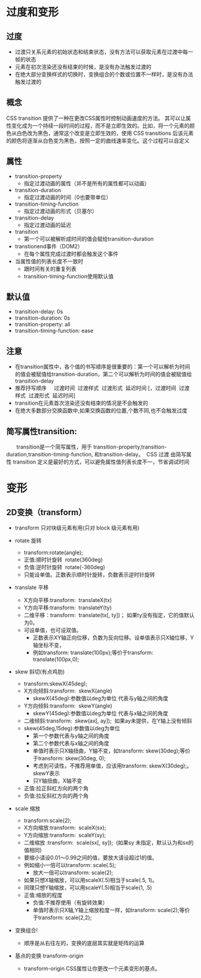 # 过度和变形
##  过度
+ 过渡只关系元素的初始状态和结束状态，没有方法可以获取元素在过渡中每一帧的状态
+ 元素在初次渲染还没有结束的时候，是没有办法触发过渡的
+ 在绝大部分变换样式的切换时，变换组合的个数或位置不一样时，是没有办法触发过渡的

## 概念
CSS transition 提供了一种在更改CSS属性时控制动画速度的方法。 其可以让属性变化成为一个持续一段时间的过程，而不是立即生效的。比如，将一个元素的颜色从白色改为黑色，通常这个改变是立即生效的，使用 CSS transitions 后该元素的颜色将逐渐从白色变为黑色，按照一定的曲线速率变化。这个过程可以自定义

## 属性
+ transition-property 
	- 指定过渡动画的属性（并不是所有的属性都可以动画）
+ transition-duration
	- 指定过渡动画的时间（0也要带单位）
+ transition-timing-function
	- 指定过渡动画的形式（贝塞尔）
+ transition-delay
	- 指定过渡动画的延迟
+ transition
	- 第一个可以被解析成时间的值会赋给transition-duration
+ transtionend事件（DOM2）
	- 在每个属性完成过渡时都会触发这个事件
+ 当属性值的列表长度不一致时
	- 跟时间有关的重复列表
	- transition-timing-function使用默认值

## 默认值
+ transition-delay: 0s
+ transition-duration: 0s
+ transition-property: all
+ transition-timing-function: ease
  
##  注意
+	在transition属性中，各个值的书写顺序是很重要的：第一个可以解析为时间的值会被赋值给transition-duration，第二个可以解析为时间的值会被赋值给transition-delay
+	推荐抒写顺序
    过渡时间  过渡样式  过渡形式  延迟时间 [，过渡时间  过渡样式  过渡形式  延迟时间]
+	transition在元素首次渲染还没有结束的情况是不会触发的
+	在绝大多数部分交换函数中,如果交换函数的位置,个数不同,也不会触发过度

## 简写属性transition:
       transition是一个简写属性，用于 transition-property,transition-duration,transition-timing-function, 和transition-delay。 
CSS 过渡 由简写属性 transition 定义是最好的方式，可以避免属性值列表长度不一，节省调试时间 

	
# 变形
## 2D变换（transform）
+	transform 只对块级元素有用(只对 block 级元素有用)
+ rotate 旋转
  - transform:rotate(angle);   
  - 正值:顺时针旋转  rotate(360deg)
  - 负值:逆时针旋转  rotate(-360deg)
  - 只能设单值。正数表示顺时针旋转，负数表示逆时针旋转
+ translate 平移
  - X方向平移:transform:  translateX(tx)
  - Y方向平移:transform:  translateY(ty) 
  - 二维平移：transform:  translate(tx[, ty])； 如果ty没有指定，它的值默认为0。
  - 可设单值，也可设双值。
    + 正数表示XY轴正向位移，负数为反向位移。设单值表示只X轴位移，Y轴坐标不变，
    + 例如transform: translate(100px);等价于transform: translate(100px,0);
+ skew 斜切(有点鸡肋)
  - transform:skewX(45deg);
  - X方向倾斜:transform:  skewX(angle)
    + skewX(45deg):参数值以deg为单位 代表与y轴之间的角度
  - Y方向倾斜:transform:  skewY(angle)
    + skewY(45deg):参数值以deg为单位 代表与x轴之间的角度
  -  二维倾斜:transform:  skew(ax[, ay]);  如果ay未提供，在Y轴上没有倾斜
	+	skew(45deg,15deg):参数值以deg为单位 
		- 	第一个参数代表与y轴之间的角度
		- 	第二个参数代表与x轴之间的角度
		-	单值时表示只X轴扭曲，Y轴不变，如transform: skew(30deg);等价于transform: skew(30deg, 0);
		- 	考虑到可读性，不推荐用单值，应该用transform: skewX(30deg);。skewY表示
		- 	只Y轴扭曲，X轴不变             
    + 正值:拉正斜杠方向的两个角
    + 负值:拉反斜杠方向的两个角
+ scale 缩放
	+ transform:scale(2);
	+ X方向缩放:transform:  scaleX(sx); 
	+ Y方向缩放:transform:  scaleY(sy);
	+ 二维缩放 :transform:  scale(sx[, sy]);  (如果sy 未指定，默认认为和sx的值相同)  
	+ 要缩小请设0.01～0.99之间的值，要放大请设超过1的值。
	+ 例如缩小一倍可以transform: scale(.5);
		-	放大一倍可以transform: scale(2);
  + 如果只想X轴缩放，可以用scaleX(.5)相当于scale(.5, 1)。
  + 同理只想Y轴缩放，可以用scaleY(.5)相当于scale(1, .5)
  + 正值:缩放的程度
	+	负值:不推荐使用（有旋转效果）
	+	单值时表示只X轴,Y轴上缩放粒度一样，如transform: scale(2);等价于transform: scale(2,2);
 



+ 变换组合!
	- 顺序是从右往左的，变换的底层其实就是矩阵的运算
+ 基点的变换 transform-origin
  - transform-origin CSS属性让你更改一个元素变形的基点。